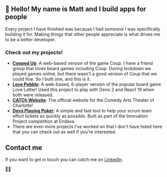 ## 👋 Hello! My name is Matt and I build apps for people

Every project I have finished was because I had someone I was specifically building it for. Making things that other people appreciate is what drives me to be a better developer.

### Check out my projects!
 - **[Cooped Up](https://github.com/mattwells19/Cooped-Up)**: A web-based version of the game Coup. I have a friend group that loves board games including Coup. During lockdown we played games online, but there wasn't a good version of Coup that we could fine. So I built one, and this is it.
 - **[Love Pebble](https://github.com/mattwells19/LovePebble)**: A web-based, 6-player version of the popular board game Love Letter! Used this project to play with Deno 2 and React 19 when both were released.
 - **[CATCh Website](https://github.com/mattwells19/CATCh)**: The official website for the Comedy Arts Theater of Charlotte!
 - **[Devs Playing Poker](https://github.com/mattwells19/DevsPlayingPoker)**: A simple and fast tool to help your scrum team effort tickets as quickly as possible. Built as part of the Innovation Project competition at Endava.
 - There are even more projects I've worked on that I don't have listed here that you can check out as well if you're interested.

## Contact me
If you want to get in touch you can catch me on [LinkedIn](https://www.linkedin.com/in/mwells21/).

🌈🐧
